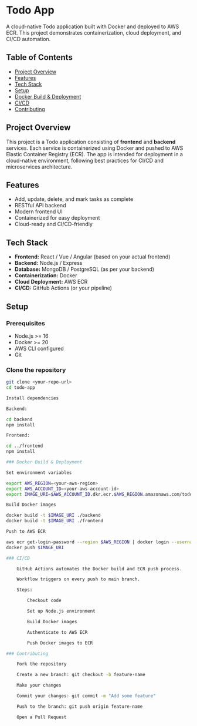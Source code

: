 # Todo App

A cloud-native Todo application built with Docker and deployed to AWS ECR. This project demonstrates containerization, cloud deployment, and CI/CD automation.

## Table of Contents

- [Project Overview](#project-overview)
- [Features](#features)
- [Tech Stack](#tech-stack)
- [Setup](#setup)
- [Docker Build & Deployment](#docker-build--deployment)
- [CI/CD](#cicd)
- [Contributing](#contributing)


## Project Overview

This project is a Todo application consisting of **frontend** and **backend** services. Each service is containerized using Docker and pushed to AWS Elastic Container Registry (ECR). The app is intended for deployment in a cloud-native environment, following best practices for CI/CD and microservices architecture.

## Features

- Add, update, delete, and mark tasks as complete
- RESTful API backend
- Modern frontend UI
- Containerized for easy deployment
- Cloud-ready and CI/CD-friendly

## Tech Stack

- **Frontend:** React / Vue / Angular (based on your actual frontend)
- **Backend:** Node.js / Express
- **Database:** MongoDB / PostgreSQL (as per your backend)
- **Containerization:** Docker
- **Cloud Deployment:** AWS ECR
- **CI/CD:** GitHub Actions (or your pipeline)

## Setup

### Prerequisites

- Node.js >= 16
- Docker >= 20
- AWS CLI configured
- Git

### Clone the repository

```bash
git clone <your-repo-url>
cd todo-app

Install dependencies

Backend:

cd backend
npm install

Frontend:

cd ../frontend
npm install

### Docker Build & Deployment

Set environment variables

export AWS_REGION=<your-aws-region>
export AWS_ACCOUNT_ID=<your-aws-account-id>
export IMAGE_URI=$AWS_ACCOUNT_ID.dkr.ecr.$AWS_REGION.amazonaws.com/todo-app:latest

Build Docker images

docker build -t $IMAGE_URI ./backend
docker build -t $IMAGE_URI ./frontend

Push to AWS ECR

aws ecr get-login-password --region $AWS_REGION | docker login --username AWS --password-stdin $AWS_ACCOUNT_ID.dkr.ecr.$AWS_REGION.amazonaws.com
docker push $IMAGE_URI

### CI/CD

    GitHub Actions automates the Docker build and ECR push process.

    Workflow triggers on every push to main branch.

    Steps:

        Checkout code

        Set up Node.js environment

        Build Docker images

        Authenticate to AWS ECR

        Push Docker images to ECR

### Contributing

    Fork the repository

    Create a new branch: git checkout -b feature-name

    Make your changes

    Commit your changes: git commit -m "Add some feature"

    Push to the branch: git push origin feature-name

    Open a Pull Request
